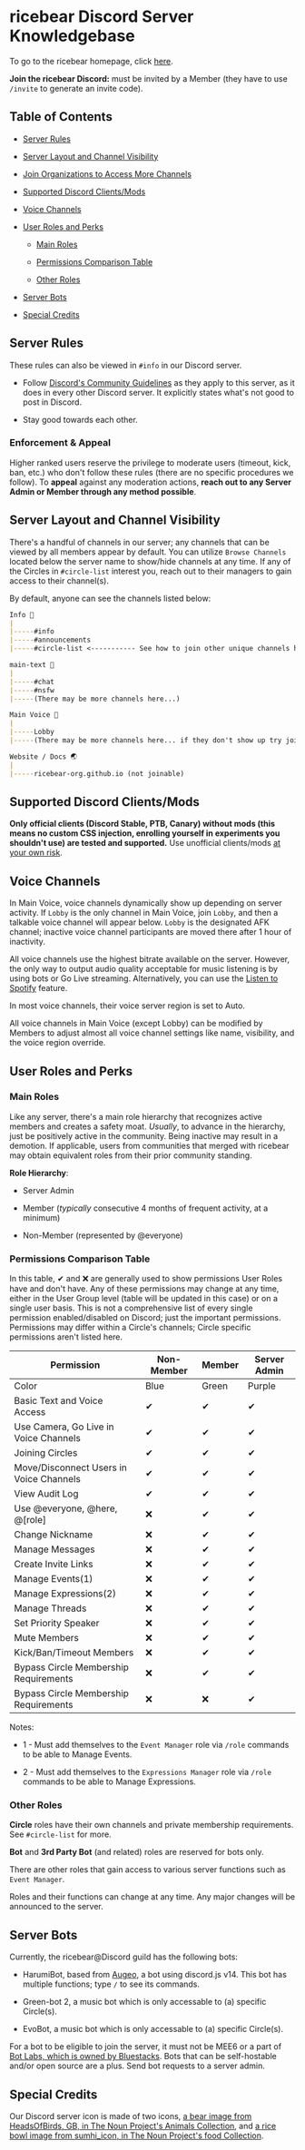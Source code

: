 # ricebear Discord Server Knowledgebase

To go to the ricebear homepage, click [here](/).

**Join the ricebear Discord:** must be invited by a Member (they have to use `/invite` to generate an invite code).

## Table of Contents

- [Server Rules](#server-rules)

- [Server Layout and Channel Visibility](#server-layout-and-channel-visibility)

- [Join Organizations to Access More Channels](#join-organizations-to-access-more-channels)

- [Supported Discord Clients/Mods](#supported-discord-clientsmods)

- [Voice Channels](#voice-channels)

- [User Roles and Perks](#user-roles-and-perks)

  - [Main Roles](#main-roles)

  - [Permissions Comparison Table](#permissions-comparison-table)

  - [Other Roles](#other-roles)
- [Server Bots](#server-bots)

- [Special Credits](#special-credits)

## Server Rules

These rules can also be viewed in `#info` in our Discord server.

- Follow [Discord's Community Guidelines](https://discord.com/guidelines) as they apply to this server, as it does in every other Discord server. It explicitly states what's not good to post in Discord.

- Stay good towards each other.

### Enforcement & Appeal

Higher ranked users reserve the privilege to moderate users (timeout, kick, ban, etc.) who don't follow these rules (there are no specific procedures we follow). To **appeal** against any moderation actions, **reach out to any Server Admin or Member through any method possible**.

## Server Layout and Channel Visibility

There's a handful of channels in our server; any channels that can be viewed by all members appear by default. You can utilize `Browse Channels` located below the server name to show/hide channels at any time. If any of the Circles in `#circle-list` interest you, reach out to their managers to gain access to their channel(s).

By default, anyone can see the channels listed below:

```markdown
Info 📘
|
|-----#info
|-----#announcements
|-----#circle-list <----------- See how to join other unique channels here!

main-text 💬
|
|-----#chat
|-----#nsfw
|-----(There may be more channels here...)

Main Voice 🎤
|
|-----Lobby
|-----(There may be more channels here... if they don't show up try joining Lobby first.)

Website / Docs 🌏
|
|-----ricebear-org.github.io (not joinable)
```

## Supported Discord Clients/Mods

**Only official clients (Discord Stable, PTB, Canary) without mods (this means no custom CSS injection, enrolling yourself in experiments you shouldn't use) are tested and supported.** Use unofficial clients/mods [at your own risk](https://news.ycombinator.com/item?id=25214777).

## Voice Channels

In Main Voice, voice channels dynamically show up depending on server activity. If `Lobby` is the only channel in Main Voice, join `Lobby`, and then a talkable voice channel will appear below. `Lobby` is the designated AFK channel; inactive voice channel participants are moved there after 1 hour of inactivity.

All voice channels use the highest bitrate available on the server. However, the only way to output audio quality acceptable for music listening is by using bots or Go Live streaming. Alternatively, you can use the [Listen to Spotify](https://support.discord.com/hc/en-us/articles/115003966072-Listening-Along-with-Spotify) feature.

In most voice channels, their voice server region is set to Auto.

All voice channels in Main Voice (except Lobby) can be modified by Members to adjust almost all voice channel settings like name, visibility, and the voice region override.

## User Roles and Perks

### Main Roles

Like any server, there's a main role hierarchy that recognizes active members and creates a safety moat. *Usually*, to advance in the hierarchy, just be positively active in the community. Being inactive may result in a demotion. If applicable, users from communities that merged with ricebear may obtain equivalent roles from their prior community standing.

**Role Hierarchy**:

- Server Admin

- Member (*typically* consecutive 4 months of frequent activity, at a minimum)

- Non-Member (represented by @everyone)

### Permissions Comparison Table

In this table, ✔ and ❌ are generally used to show permissions User Roles have and don't have. Any of these permissions may change at any time, either in the User Group level (table will be updated in this case) or on a single user basis. This is not a comprehensive list of every single permission enabled/disabled on Discord; just the important permissions. Permissions may differ within a Circle's channels; Circle specific permissions aren't listed here.

| Permission                                  | Non-Member | Member     | Server Admin  |
| ------------------------------------------- | ---------- | ---------- | ------------- |
| Color                                       | Blue       | Green      | Purple        |
| Basic Text and Voice Access                 | ✔          | ✔         | ✔             |
| Use Camera, Go Live in Voice Channels       | ✔          | ✔         | ✔             |
| Joining Circles                             | ✔          | ✔         | ✔             |
| Move/Disconnect Users in Voice Channels     | ✔          | ✔         | ✔             |
| View Audit Log                              | ✔          | ✔         | ✔             |
| Use @everyone, @here, @[role]               | ❌         | ✔         | ✔             |
| Change Nickname                             | ❌         | ✔         | ✔             |
| Manage Messages                             | ❌         | ✔         | ✔             |
| Create Invite Links                         | ❌         | ✔         | ✔             |
| Manage Events(1)                            | ❌         | ✔         | ✔             |
| Manage Expressions(2)                       | ❌         | ✔         | ✔             |
| Manage Threads                              | ❌         | ✔         | ✔             |
| Set Priority Speaker                        | ❌         | ✔         | ✔             |
| Mute Members                                | ❌         | ✔         | ✔             |
| Kick/Ban/Timeout Members                    | ❌         | ✔         | ✔             |
| Bypass Circle Membership Requirements       | ❌         | ✔         | ✔             |
| Bypass Circle Membership Requirements       | ❌         | ❌        | ✔             |

Notes:

- 1 - Must add themselves to the `Event Manager` role via `/role` commands to be able to Manage Events.

- 2 - Must add themselves to the `Expressions Manager` role via `/role` commands to be able to Manage Expressions.

### Other Roles

**Circle** roles have their own channels and private membership requirements. See `#circle-list` for more.

**Bot** and **3rd Party Bot** (and related) roles are reserved for bots only.

There are other roles that gain access to various server functions such as `Event Manager`.

Roles and their functions can change at any time. Any major changes will be announced to the server.

## Server Bots

Currently, the ricebear@Discord guild has the following bots: 

- HarumiBot, based from [Augeo](https://github.com/fuyubear/augeo), a bot using discord.js v14. This bot has multiple functions; type `/` to see its commands.

- Green-bot 2, a music bot which is only accessable to (a) specific Circle(s).

- EvoBot, a music bot which is only accessable to (a) specific Circle(s).

For a bot to be eligible to join the server, it must not be MEE6 or a part of [Bot Labs, which is owned by Bluestacks](https://botlabs.gg/). Bots that can be self-hostable and/or open source are a plus. Send bot requests to a server admin.

## Special Credits

Our Discord server icon is made of two icons, [a bear image from HeadsOfBirds, GB, in The Noun Project's Animals Collection](https://thenounproject.com/term/polar-bear/1446504/), and [a rice bowl image from sumhi_icon, in The Noun Project's food Collection](https://thenounproject.com/term/rice/1322364/).
